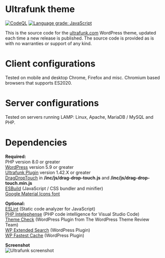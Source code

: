 # **Ultrafunk theme**

[![CodeQL](https://github.com/ultrafunk/ultrafunk-theme/workflows/CodeQL/badge.svg)](https://github.com/ultrafunk/ultrafunk-theme/actions/workflows/codeql-analysis.yml)
[![Language grade: JavaScript](https://img.shields.io/lgtm/grade/javascript/g/ultrafunk/ultrafunk-theme.svg?logo=lgtm&logoWidth=18)](https://lgtm.com/projects/g/ultrafunk/ultrafunk-theme/context:javascript)

This is the source code for the [ultrafunk.com](https://ultrafunk.com) WordPress theme, updated each time a new release is published. The source code is provided as is with no warranties or support of any kind.

# Client configurations
Tested on mobile and desktop Chrome, Firefox and misc. Chromium based browsers that supports ES2020.

# Server configurations
Tested on servers running LAMP: Linux, Apache, MariaDB / MySQL and PHP.

# Dependencies
**Required:**  
PHP version 8.0 or greater  
[WordPress](https://wordpress.org/download/) version 5.9 or greater  
[Ultrafunk Plugin](https://github.com/ultrafunk/ultrafunk-plugin/) version 1.42.X or greater  
[DragDropTouch](https://github.com/Bernardo-Castilho/dragdroptouch) in **/inc/js/drag-drop-touch.js** and **/inc/js/drag-drop-touch.min.js**  
[ESBuild](https://github.com/evanw/esbuild/) (JavaScript / CSS bundler and minifier)  
[Google Material Icons font](https://google.github.io/material-design-icons/#icon-font-for-the-web)  

**Optional:**  
[ESLint](https://eslint.org/) (Static code analyzer for JavaScript)  
[PHP Intelephense](https://intelephense.com/) (PHP code intelligence for Visual Studio Code)  
[Theme Check](https://wordpress.org/plugins/theme-check/) (WordPress Plugin from The WordPress Theme Review Team)  
[WP Extended Search](https://wordpress.org/plugins/wp-extended-search/) (WordPress Plugin)  
[WP Fastest Cache](https://wordpress.org/plugins/wp-fastest-cache/) (WordPress Plugin)

**Screenshot**  
![Ultrafunk screenshot](https://ultrafunk.com/wp-content/themes/ultrafunk/screenshot.png)
